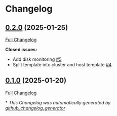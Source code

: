 # Changelog

## [0.2.0](https://github.com/mkevenaar/ObjectFirst.Zabbix/tree/0.2.0) (2025-01-25)

[Full Changelog](https://github.com/mkevenaar/ObjectFirst.Zabbix/compare/0.1.0...0.2.0)

**Closed issues:**

- Add disk monitoring [\#5](https://github.com/mkevenaar/ObjectFirst.Zabbix/issues/5)
- Split template into cluster and host template [\#4](https://github.com/mkevenaar/ObjectFirst.Zabbix/issues/4)

## [0.1.0](https://github.com/mkevenaar/ObjectFirst.Zabbix/tree/0.1.0) (2025-01-20)

[Full Changelog](https://github.com/mkevenaar/ObjectFirst.Zabbix/compare/64c17d8f9153de61cdadebea1a9cd0a49209cb0a...0.1.0)



\* *This Changelog was automatically generated by [github_changelog_generator](https://github.com/github-changelog-generator/github-changelog-generator)*
